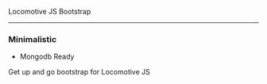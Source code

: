 Locomotive JS Bootstrap
<hr/>

<h3>Minimalistic</h3>
<ul>
<li>Mongodb Ready</li>
</ul>





Get up and go bootstrap for Locomotive JS

